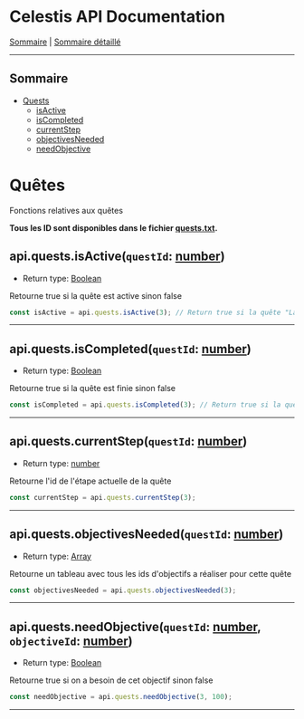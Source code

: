 # Celestis API Documentation

[Sommaire](README.md) | [Sommaire détaillé](singlepage.md)

<hr>

## Sommaire

- [Quests](#quests)
  - [isActive](#isactive)
  - [isCompleted](#iscompleted)
  - [currentStep](#currentstep)
  - [objectivesNeeded](#objectivesneeded)
  - [needObjective](#needobjective)

# Quêtes

Fonctions relatives aux quêtes

**Tous les ID sont disponibles dans le fichier [quests.txt](https://suniron.github.io/docs.celestis/ids/quests.txt).**

<h2 id="isactive">
  api.quests.isActive(<code>questId</code>: <a href="https://developer.mozilla.org/fr-Fr/docs/Web/JavaScript/Data_structures#Number_type">number</a>)
</h2>

- Return type: <a href="https://developer.mozilla.org/fr-Fr/docs/Web/JavaScript/Data_structures#Boolean_type">Boolean</a>

Retourne true si la quête est active sinon false

```js
const isActive = api.quests.isActive(3); // Return true si la quête "La discorde végétale" est lancée
```

<hr>

<h2 id="iscompleted">
  api.quests.isCompleted(<code>questId</code>: <a href="https://developer.mozilla.org/fr-Fr/docs/Web/JavaScript/Data_structures#Number_type">number</a>)
</h2>

- Return type: <a href="https://developer.mozilla.org/fr-Fr/docs/Web/JavaScript/Data_structures#Boolean_type">Boolean</a>

Retourne true si la quête est finie sinon false

```js
const isCompleted = api.quests.isCompleted(3); // Return true si la quête "La discorde végétale" est finie
```

<hr>

<h2 id="currentstep">
  api.quests.currentStep(<code>questId</code>: <a href="https://developer.mozilla.org/fr-Fr/docs/Web/JavaScript/Data_structures#Number_type">number</a>)
</h2>

- Return type: <a href="https://developer.mozilla.org/fr-Fr/docs/Web/JavaScript/Data_structures#Number_type">number</a>

Retourne l'id de l'étape actuelle de la quête

```js
const currentStep = api.quests.currentStep(3);
```

<hr>

<h2 id="objectivesneeded">
  api.quests.objectivesNeeded(<code>questId</code>: <a href="https://developer.mozilla.org/fr-Fr/docs/Web/JavaScript/Data_structures#Number_type">number</a>)
</h2>

- Return type: <a href="https://developer.mozilla.org/fr-Fr/docs/Web/JavaScript/Data_structures#Array_type">Array<number></a>

Retourne un tableau avec tous les ids d'objectifs a réaliser pour cette quête

```js
const objectivesNeeded = api.quests.objectivesNeeded(3);
```

<hr>

<h2 id="needobjective">
  api.quests.needObjective(<code>questId</code>: <a href="https://developer.mozilla.org/fr-Fr/docs/Web/JavaScript/Data_structures#Number_type">number</a>, <code>objectiveId</code>: <a href="https://developer.mozilla.org/fr-Fr/docs/Web/JavaScript/Data_structures#Number_type">number</a>)
</h2>

- Return type: <a href="https://developer.mozilla.org/fr-Fr/docs/Web/JavaScript/Data_structures#Boolean_type">Boolean</a>

Retourne true si on a besoin de cet objectif sinon false

```js
const needObjective = api.quests.needObjective(3, 100);
```

<hr>
